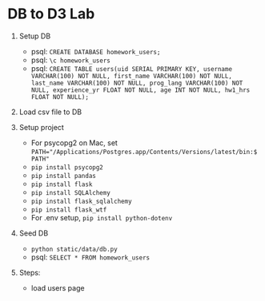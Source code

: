 # DB to D3 Lab

1. Setup DB
    + psql: `CREATE DATABASE homework_users;`
    + psql: `\c homework_users`
    + psql: `CREATE TABLE users(uid SERIAL PRIMARY KEY, username VARCHAR(100) NOT NULL, first_name VARCHAR(100) NOT NULL, last_name VARCHAR(100) NOT NULL, prog_lang VARCHAR(100) NOT NULL, experience_yr FLOAT NOT NULL, age INT NOT NULL, hw1_hrs FLOAT NOT NULL);`

2.  Load csv file to DB
    
3. Setup project
    + For psycopg2 on Mac, set `PATH="/Applications/Postgres.app/Contents/Versions/latest/bin:$PATH"`
    + `pip install psycopg2`
    + `pip install pandas`
    + `pip install flask`
    + `pip install SQLAlchemy`
    + `pip install flask_sqlalchemy`
    + `pip install flask_wtf`
    + For .env setup, `pip install python-dotenv`
    
4. Seed DB
    + `python static/data/db.py`
    + psql: `SELECT * FROM homework_users`

5. Steps:
    + load users page


